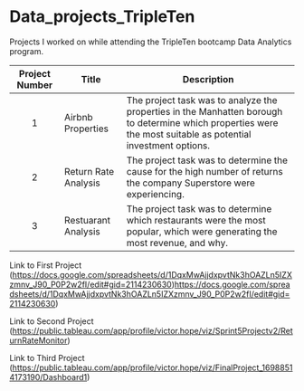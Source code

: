 # Data_projects_TripleTen
Projects I worked on while attending the TripleTen bootcamp Data Analytics program.


| Project Number | Title | Description |
| :------------: | -------------- | ------------------ |
| 1 | Airbnb Properties | The project task was to analyze the properties in the Manhatten borough to determine which properties were the most suitable as potential investment options. |
| 2 | Return Rate Analysis | The project task was to determine the cause for the high number of returns the company Superstore were experiencing. |
| 3 | Restuarant Analysis | The project task was to determine which restaurants were the most popular, which were generating the most revenue, and why. |

Link to First Project (https://docs.google.com/spreadsheets/d/1DqxMwAjjdxpvtNk3hOAZLn5IZXzmnv_J90_P0P2w2fI/edit#gid=2114230630)https://docs.google.com/spreadsheets/d/1DqxMwAjjdxpvtNk3hOAZLn5IZXzmnv_J90_P0P2w2fI/edit#gid=2114230630)

Link to Second Project (https://public.tableau.com/app/profile/victor.hope/viz/Sprint5Projectv2/ReturnRateMonitor)

Link to Third Project (https://public.tableau.com/app/profile/victor.hope/viz/FinalProject_16988514173190/Dashboard1)

